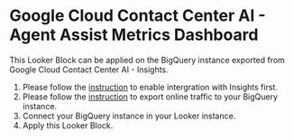 # Google Cloud Contact Center AI - Agent Assist Metrics Dashboard

This Looker Block can be applied on the BigQuery instance exported from Google Cloud Contact Center AI - Insights.

1. Please follow the [instruction](https://cloud.google.com/dialogflow/priv/docs/insights/quickstarts/quickstart-enable-dialogflow-runtime-integration) to enable intergration with Insights first.
2. Please follow the [instruction](https://cloud.google.com/dialogflow/priv/docs/insights/quickstarts/quickstart-export) to export online traffic to your BigQuery instance.
3. Connect your BigQuery instance in your Looker instance.
4. Apply this Looker Block.

